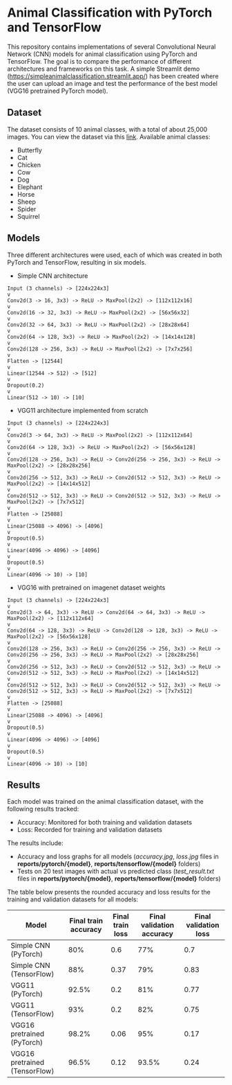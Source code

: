 # Animal Classification with PyTorch and TensorFlow
This repository contains implementations of several Convolutional Neural Network (CNN) models for animal classification using PyTorch and TensorFlow. The goal is to compare the performance of different architectures and frameworks on this task.
A simple Streamlit demo (https://simpleanimalclassification.streamlit.app/) has been created where the user can upload an image and test the performance of the best model (VGG16 pretrained PyTorch model).
## Dataset
The dataset consists of 10 animal classes, with a total of about 25,000 images. You can view the dataset via this [link](https://www.kaggle.com/datasets/alessiocorrado99/animals10).
Available animal classes:
+ Butterfly
+ Cat
+ Chicken
+ Cow
+ Dog
+ Elephant
+ Horse
+ Sheep
+ Spider
+ Squirrel
## Models
Three different architectures were used, each of which was created in both PyTorch and TensorFlow, resulting in six models. 
+ Simple CNN architecture
```
Input (3 channels) -> [224x224x3]
v
Conv2d(3 -> 16, 3x3) -> ReLU -> MaxPool(2x2) -> [112x112x16]
v
Conv2d(16 -> 32, 3x3) -> ReLU -> MaxPool(2x2) -> [56x56x32]
v
Conv2d(32 -> 64, 3x3) -> ReLU -> MaxPool(2x2) -> [28x28x64]
v
Conv2d(64 -> 128, 3x3) -> ReLU -> MaxPool(2x2) -> [14x14x128]
v
Conv2d(128 -> 256, 3x3) -> ReLU -> MaxPool(2x2) -> [7x7x256]
v
Flatten -> [12544]
v
Linear(12544 -> 512) -> [512]
v
Dropout(0.2)
v
Linear(512 -> 10) -> [10]
```
+ VGG11 architecture implemented from scratch
```
Input (3 channels) -> [224x224x3]
v
Conv2d(3 -> 64, 3x3) -> ReLU -> MaxPool(2x2) -> [112x112x64]
v
Conv2d(64 -> 128, 3x3) -> ReLU -> MaxPool(2x2) -> [56x56x128]
v
Conv2d(128 -> 256, 3x3) -> ReLU -> Conv2d(256 -> 256, 3x3) -> ReLU -> MaxPool(2x2) -> [28x28x256]
v
Conv2d(256 -> 512, 3x3) -> ReLU -> Conv2d(512 -> 512, 3x3) -> ReLU -> MaxPool(2x2) -> [14x14x512]
v
Conv2d(512 -> 512, 3x3) -> ReLU -> Conv2d(512 -> 512, 3x3) -> ReLU -> MaxPool(2x2) -> [7x7x512]
v
Flatten -> [25088]
v
Linear(25088 -> 4096) -> [4096]
v
Dropout(0.5)
v
Linear(4096 -> 4096) -> [4096]
v
Dropout(0.5)
v
Linear(4096 -> 10) -> [10]
```
+ VGG16 with pretrained on imagenet dataset weights
```
Input (3 channels) -> [224x224x3]
v
Conv2d(3 -> 64, 3x3) -> ReLU -> Conv2d(64 -> 64, 3x3) -> ReLU -> MaxPool(2x2) -> [112x112x64]
v
Conv2d(64 -> 128, 3x3) -> ReLU -> Conv2d(128 -> 128, 3x3) -> ReLU -> MaxPool(2x2) -> [56x56x128]
v
Conv2d(128 -> 256, 3x3) -> ReLU -> Conv2d(256 -> 256, 3x3) -> ReLU -> Conv2d(256 -> 256, 3x3) -> ReLU -> MaxPool(2x2) -> [28x28x256]
v
Conv2d(256 -> 512, 3x3) -> ReLU -> Conv2d(512 -> 512, 3x3) -> ReLU -> Conv2d(512 -> 512, 3x3) -> ReLU -> MaxPool(2x2) -> [14x14x512]
v
Conv2d(512 -> 512, 3x3) -> ReLU -> Conv2d(512 -> 512, 3x3) -> ReLU -> Conv2d(512 -> 512, 3x3) -> ReLU -> MaxPool(2x2) -> [7x7x512]
v
Flatten -> [25088]
v
Linear(25088 -> 4096) -> [4096]
v
Dropout(0.5)
v
Linear(4096 -> 4096) -> [4096]
v
Dropout(0.5)
v
Linear(4096 -> 10) -> [10]
```
## Results
Each model was trained on the animal classification dataset, with the following results tracked:
+ Accuracy: Monitored for both training and validation datasets
+ Loss: Recorded for training and validation datasets

The results include:
+ Accuracy and loss graphs for all models (*accuracy.jpg*, *loss.jpg* files in **reports/pytorch/{model}**, **reports/tensorflow/{model}** folders)
+ Tests on 20 test images with actual vs predicted class (*test_result.txt* files in **reports/pytorch/{model}**, **reports/tensorflow/{model}** folders)

The table below presents the rounded accuracy and loss results for the training and validation datasets for all models:

| Model                         | Final train accuracy | Final train loss | Final validation accuracy | Final validation loss |
|-------------------------------|----------------------|------------------|---------------------------|-----------------------|
| Simple CNN (PyTorch)          | 80%                  | 0.6              | 77%                       | 0.7                   |
| Simple CNN (TensorFlow)       | 88%                  | 0.37             | 79%                       | 0.83                  |
| VGG11 (PyTorch)               | 92.5%                | 0.2              | 81%                       | 0.77                  |
| VGG11 (TensorFlow)            | 93%                  | 0.2              | 82%                       | 0.75                  |
| VGG16 pretrained (PyTorch)    | 98.2%                | 0.06             | 95%                       | 0.17                  |
| VGG16 pretrained (TensorFlow) | 96.5%                | 0.12             | 93.5%                     | 0.24                  |

